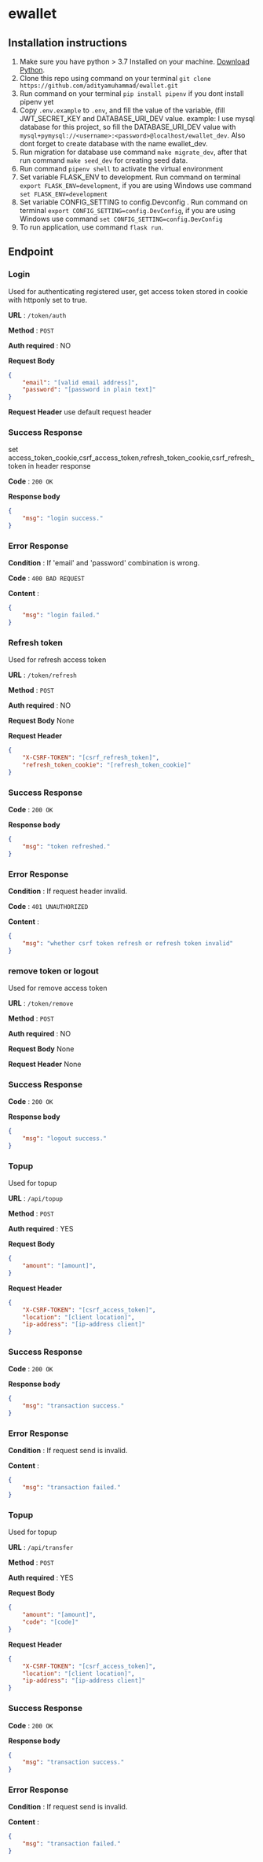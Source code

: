 # ewallet

## Installation instructions
1. Make sure you have python > 3.7 Installed on your machine. [Download Python](https://www.python.org/downloads/).
2. Clone this repo using command on your terminal `git clone https://github.com/adityamuhammad/ewallet.git`
3. Run command on your terminal `pip install pipenv` if you dont install pipenv yet
4. Copy `.env.example` to `.env`, and fill the value of the variable, (fill JWT_SECRET_KEY and DATABASE_URI_DEV value. example: I use mysql database for this project, so fill the DATABASE_URI_DEV value with `mysql+pymysql://<username>:<password>@localhost/ewallet_dev`. Also dont forget to create database with the name ewallet_dev.
5. Run migration for database use command `make migrate_dev`, after that run command `make seed_dev` for creating seed data. 
6. Run command `pipenv shell` to activate the virtual environment          
7. Set variable FLASK_ENV to development. Run command on terminal `export FLASK_ENV=development`, if you are using Windows use command `set FLASK_ENV=development`
8. Set variable CONFIG_SETTING to config.Devconfig . Run command on terminal `export CONFIG_SETTING=config.DevConfig`, if you are using Windows use command `set CONFIG_SETTING=config.DevConfig`
9. To run application, use command `flask run`.

## Endpoint
### Login
Used for authenticating registered user, get access token stored in cookie with httponly set to true.

**URL** : `/token/auth`

**Method** : `POST`

**Auth required** : NO

**Request Body**

```json
{
    "email": "[valid email address]",
    "password": "[password in plain text]"
}
```

**Request Header**
use default request header

### Success Response
set access_token_cookie,csrf_access_token,refresh_token_cookie,csrf_refresh_token in header response

**Code** : `200 OK`

**Response body**

```json
{
    "msg": "login success."
}
```

### Error Response

**Condition** : If 'email' and 'password' combination is wrong.

**Code** : `400 BAD REQUEST`

**Content** :

```json
{
    "msg": "login failed."
}
```

### Refresh token
Used for refresh access token

**URL** : `/token/refresh`

**Method** : `POST`

**Auth required** : NO

**Request Body**
None

**Request Header**
```json
{
    "X-CSRF-TOKEN": "[csrf_refresh_token]",
    "refresh_token_cookie": "[refresh_token_cookie]"
}
```

### Success Response

**Code** : `200 OK`

**Response body**

```json
{
    "msg": "token refreshed."
}
```

### Error Response

**Condition** : If request header invalid.

**Code** : `401 UNAUTHORIZED`

**Content** :

```json
{
    "msg": "whether csrf token refresh or refresh token invalid"
}
```

### remove token or logout
Used for remove access token

**URL** : `/token/remove`

**Method** : `POST`

**Auth required** : NO

**Request Body**
None

**Request Header**
None
### Success Response

**Code** : `200 OK`

**Response body**

```json
{
    "msg": "logout success."
}
```

### Topup
Used for topup

**URL** : `/api/topup`

**Method** : `POST`

**Auth required** : YES

**Request Body**
```json
{
    "amount": "[amount]",
}
```


**Request Header**
```json
{
    "X-CSRF-TOKEN": "[csrf_access_token]",
    "location": "[client location]",
    "ip-address": "[ip-address client]"
}
```

### Success Response

**Code** : `200 OK`

**Response body**

```json
{
    "msg": "transaction success."
}
```

### Error Response

**Condition** : If request send is invalid.


**Content** :

```json
{
    "msg": "transaction failed."
}
```

### Topup
Used for topup

**URL** : `/api/transfer`

**Method** : `POST`

**Auth required** : YES

**Request Body**
```json
{
    "amount": "[amount]",
    "code": "[code]"
}
```


**Request Header**
```json
{
    "X-CSRF-TOKEN": "[csrf_access_token]",
    "location": "[client location]",
    "ip-address": "[ip-address client]"
}
```

### Success Response

**Code** : `200 OK`

**Response body**

```json
{
    "msg": "transaction success."
}
```

### Error Response

**Condition** : If request send is invalid.


**Content** :

```json
{
    "msg": "transaction failed."
}
```
